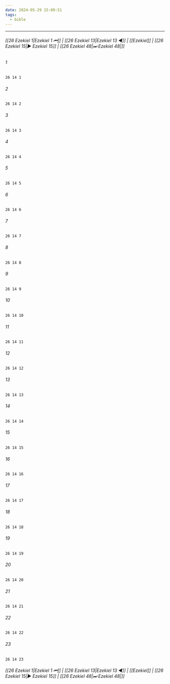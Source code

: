```yaml
---
date: 2024-05-29 15:09:51
tags:
  - bible
---
```

___

###### [[26 Ezekiel 1|Ezekiel 1 ⏮]] | [[26 Ezekiel 13|Ezekiel 13 ◀]] | [[Ezekiel]] | [[26 Ezekiel 15|▶ Ezekiel 15]] | [[26 Ezekiel 48|⏭ Ezekiel 48|]]

###### 1
``` verse
26 14 1 
```
###### 2
``` verse
26 14 2 
```
###### 3
``` verse
26 14 3 
```
###### 4
``` verse
26 14 4 
```
###### 5
``` verse
26 14 5 
```
###### 6
``` verse
26 14 6 
```
###### 7
``` verse
26 14 7 
```
###### 8
``` verse
26 14 8 
```
###### 9
``` verse
26 14 9 
```
###### 10
``` verse
26 14 10 
```
###### 11
``` verse
26 14 11 
```
###### 12
``` verse
26 14 12 
```
###### 13
``` verse
26 14 13 
```
###### 14
``` verse
26 14 14 
```
###### 15
``` verse
26 14 15 
```
###### 16
``` verse
26 14 16 
```
###### 17
``` verse
26 14 17 
```
###### 18
``` verse
26 14 18 
```
###### 19
``` verse
26 14 19 
```
###### 20
``` verse
26 14 20 
```
###### 21
``` verse
26 14 21 
```
###### 22
``` verse
26 14 22 
```
###### 23
``` verse
26 14 23 
```

###### [[26 Ezekiel 1|Ezekiel 1 ⏮]] | [[26 Ezekiel 13|Ezekiel 13 ◀]] | [[Ezekiel]] | [[26 Ezekiel 15|▶ Ezekiel 15]] | [[26 Ezekiel 48|⏭ Ezekiel 48|]]

